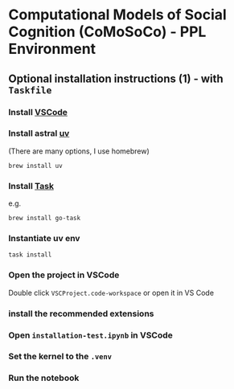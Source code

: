 # Computational Models of Social Cognition (CoMoSoCo) - PPL Environment



## Optional installation instructions (1) - with `Taskfile`

### Install [VSCode](https://code.visualstudio.com/download)



### Install astral [uv](https://docs.astral.sh/uv/)

(There are many options, I use homebrew)

```shell
brew install uv
```



### Install [Task](https://taskfile.dev)

e.g.

```shell
brew install go-task
```



### Instantiate uv env

```shell
task install
```



### Open the project in VSCode

Double click `VSCProject.code-workspace` or open it in VS Code



### install the recommended extensions



### Open `installation-test.ipynb` in VSCode



### Set the kernel to the `.venv`



### Run the notebook
